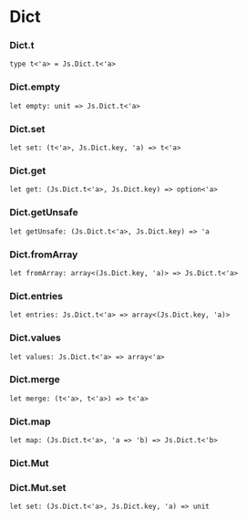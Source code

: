 # Dict




### Dict.t
  
`type t<'a> = Js.Dict.t<'a>`  


### Dict.empty
  
`let empty: unit => Js.Dict.t<'a>`  


### Dict.set
  
`let set: (t<'a>, Js.Dict.key, 'a) => t<'a>`  


### Dict.get
  
`let get: (Js.Dict.t<'a>, Js.Dict.key) => option<'a>`  


### Dict.getUnsafe
  
`let getUnsafe: (Js.Dict.t<'a>, Js.Dict.key) => 'a`  


### Dict.fromArray
  
`let fromArray: array<(Js.Dict.key, 'a)> => Js.Dict.t<'a>`  


### Dict.entries
  
`let entries: Js.Dict.t<'a> => array<(Js.Dict.key, 'a)>`  


### Dict.values
  
`let values: Js.Dict.t<'a> => array<'a>`  


### Dict.merge
  
`let merge: (t<'a>, t<'a>) => t<'a>`  


### Dict.map
  
`let map: (Js.Dict.t<'a>, 'a => 'b) => Js.Dict.t<'b>`  


### Dict.Mut
  
  
### Dict.Mut.set
  
`let set: (Js.Dict.t<'a>, Js.Dict.key, 'a) => unit`  

